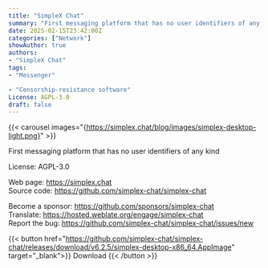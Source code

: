 ```yaml
---
title: "SimpleX Chat"
summary: "First messaging platform that has no user identifiers of any kind"
date: 2025-02-15T23:42:00Z
categories: ["Network"]
showAuthor: true
authors:
- "SimpleX Chat"
tags: 
- "Messenger"

- "Censorship-resistance software"
License: AGPL-3.0
draft: false
---
```


{{< carousel images="{https://simplex.chat/blog/images/simplex-desktop-light.png}" >}}

First messaging platform that has no user identifiers of any kind

License: AGPL-3.0

Web page: <https://simplex.chat>  
Source code: <https://github.com/simplex-chat/simplex-chat>

Become a sponsor: <https://github.com/sponsors/simplex-chat>  
Translate: <https://hosted.weblate.org/engage/simplex-chat>  
Report the bug: <https://github.com/simplex-chat/simplex-chat/issues/new>  

{{< button href="https://github.com/simplex-chat/simplex-chat/releases/download/v6.2.5/simplex-desktop-x86_64.AppImage" target="_blank">}}
Download
{{< /button >}}